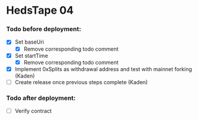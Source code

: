 # HedsTape 04

### Todo before deployment:

- [x] Set baseUri
  - [x] Remove corresponding todo comment
- [x] Set startTime
  - [x] Remove corresponding todo comment
- [x] Implement 0xSplits as withdrawal address and test with mainnet forking (Kaden)
- [ ] Create release once previous steps complete (Kaden)

### Todo after deployment:

- [ ] Verify contract
